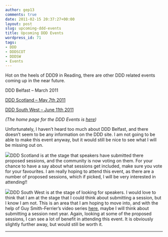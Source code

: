 ```yaml
---
author: gep13
comments: true
date: 2011-02-15 20:37:27+00:00
layout: post
slug: upcoming-ddd-events
title: Upcoming DDD Events
wordpress_id: 71
tags:
- DDD
- DDDSCOT
- DDDSW
- Events
---
```


Hot on the heels of DDD9 in Reading, there are other DDD related events coming up in the near future.

 

DDD Belfast – March 2011

 

[DDD Scotland – May 7th 2011](http://developerdeveloperdeveloper.com/scotland2011/)

 

[DDD South West – June 11th 2011](http://www.dddsouthwest.com/)

 

_(The home page for the DDD Events is [here](http://developerdeveloperdeveloper.com/home/))_

 

Unfortunately, I haven’t heard too much about DDD Belfast, and there doesn’t seem to be any information on the DDD site. I am not going to be able to make this event anyway, but it would still be nice to see what I will be missing out on.

 

![](http://www.dddsouthwest.com/images/DDDScotland.png)DDD Scotland is at the stage that speakers have submitted there proposed sessions, and the community is now voting on them. For your chance to have a say about what sessions get included, make sure you vote for your favourites. I am really hoping to attend this event, as there are a number of proposed sessions, which if picked, I will be very interested in attending!!

 

![](http://www.dddsouthwest.com/images/DDDSouthWest3BadgeSmall.png)DDD South West is at the stage of looking for speakers. I would love to think that I am at the stage that I could think about submitting a session, but I know I am not. This is an area that I am hoping to move into, and with the help of Guy Smith-Ferrier’s video series [here](http://www.guysmithferrier.com/post/2011/02/Video-Series-How-To-Give-Great-Presentations.aspx), maybe I will think about submitting a session next year. Again, looking at some of the proposed sessions, I can see a lot of benefit in attending this event. It is obviously slightly further away, but would still be worth it.

 

 

* * *
